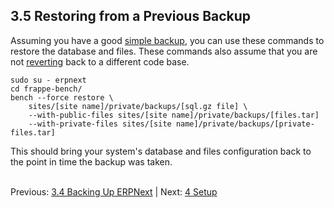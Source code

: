 ## 3.5 Restoring from a Previous Backup

Assuming you have a good [simple backup](backup.md "Backing Up ERPNext"), you can use these commands to restore the database and files. These commands also assume that you are not [reverting](revert.md "Reverting to an Older Version") back to a different code base.

    sudo su - erpnext
    cd frappe-bench/
    bench --force restore \
        sites/[site name]/private/backups/[sql.gz file] \
        --with-public-files sites/[site name]/private/backups/[files.tar]
        --with-private-files sites/[site name]/private/backups/[private-files.tar]

This should bring your system's database and files configuration back to the point in time the backup was taken.<br /><br />

Previous: [3.4 Backing Up ERPNext](backup.md "Backing Up ERPNext") | Next: [4 Setup](../setup/setup.md "Setup")
